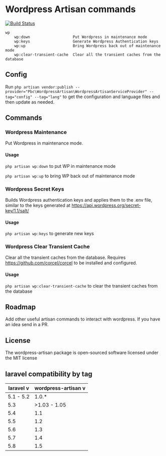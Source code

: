# Wordpress Artisan commands

[![Build Status](https://travis-ci.org/paulbunyannet/wordpress-artisan.svg?branch=master)](https://travis-ci.org/paulbunyannet/wordpress-artisan)

    wp
        wp:down                   Put Wordpress in maintenance mode
        wp:keys                   Generate Wordpress Authentication keys
        wp:up                     Bring Wordpress back out of maintenance mode
        wp:clear-transient-cache  Clear all the transient caches from the database

## Config

Run `php artisan vendor:publish --provider="Pbc\WordpressArtisan\WordpressArtisanServiceProvider" --tag="config" --tag="lang"` to get the configuration and language files and then update as needed.

## Commands

### Wordpress Maintenance

Put Wordpress in maintenance mode.

#### Usage

`php artisan wp:down` to put WP in maintenance mode

`php artisan wp:up` to bring WP back out of maintenance mode

### Wordpress Secret Keys

Builds Wordpress authentication keys and applies them to the .env file, similar to the keys generated at https://api.wordpress.org/secret-key/1.1/salt/

#### Usage

`php artisan wp:keys` to generate new keys

### Wordpress Clear Transient Cache

Clear all the transient caches from the database. Requires https://github.com/corcel/corcel to be installed and configured.

#### Usage

`php artisan wp:clear-transient-cache` to clear the transient caches from the database

## Roadmap

Add other useful artisan commands to interact with wordpress. If you have an idea send in a PR.

## License

The wordpress-artisan package is open-sourced software licensed under the MIT license

## laravel compatibility by tag

| laravel v | wordpress-artisan v |
|-----------|---------------------|
| 5.1 - 5.2 | 1.0.*               |
| 5.3       | >1.03 - 1.05        |
| 5.4       | 1.1                 |
| 5.5       | 1.2                 |
| 5.6       | 1.3                 |
| 5.7       | 1.4                 |
| 5.8       | 1.5                 |
